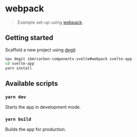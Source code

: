 # webpack

> Example set-up using [webpack](https://github.com/webpack/webpack).

## Getting started

Scaffold a new project using [degit](https://github.com/Rich-Harris/degit):

```sh
npx degit ibm/carbon-components-svelte#webpack svelte-app
cd svelte-app
yarn install
```

## Available scripts

### `yarn dev`

Starts the app in development mode.

### `yarn build`

Builds the app for production.